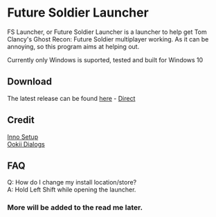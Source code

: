 # Future Soldier Launcher  
FS Launcher, or Future Soldier Launcher is a launcher to help get Tom Clancy's Ghost Recon: Future Soldier multiplayer working. As it can be annoying, so this program aims at helping out.  
  
Currently only Windows is suported, tested and built for Windows 10  
  
## Download
The latest release can be found [here](https://github.com/KilLo445/FS-Launcher/releases/latest) - [Direct](https://github.com/KilLo445/FS-Launcher/releases/download/main/fs-launcher-setup.exe)  
  
## Credit
[Inno Setup](https://github.com/jrsoftware/issrc)  
[Ookii Dialogs](https://github.com/ookii-dialogs/ookii-dialogs-wpf)
  
## FAQ  
Q: How do I change my install location/store?  
A: Hold Left Shift while opening the launcher.  
  
### More will be added to the read me later.

